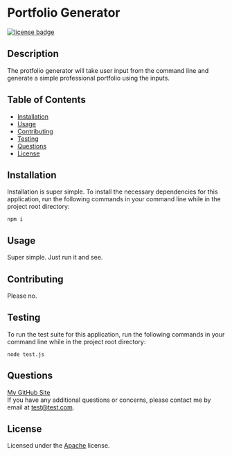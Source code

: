 # Portfolio Generator
[![license badge](https://img.shields.io/badge/license-Apache-brightgreen)](https://opensource.org/licenses/Apache-2.0)
## Description
The protfolio generator will take user input from the command line and generate a simple professional portfolio using the inputs.
## Table of Contents
- [Installation](#installation)
- [Usage](#usage)
- [Contributing](#contributing)
- [Testing](#testing)
- [Questions](#questions)
- [License](#license)
## Installation
Installation is super simple.
To install the necessary dependencies for this application, run the following commands in your command line while in the project root directory:  
```
npm i
```
## Usage
Super simple. Just run it and see.
## Contributing
Please no.
## Testing
To run the test suite for this application, run the following commands in your command line while in the project root directory:  
```
node test.js
```
## Questions
[My GitHub Site](https://www.github.com/glendonintendo)\
If you have any additional questions or concerns, please contact me by email at <test@test.com>.
## License
Licensed under the [Apache](https://opensource.org/licenses/Apache-2.0) license.
